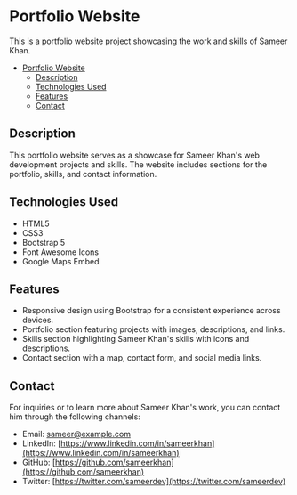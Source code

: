 # Portfolio Website

This is a portfolio website project showcasing the work and skills of Sameer Khan.

- [Portfolio Website](#portfolio-website)
  - [Description](#description)
  - [Technologies Used](#technologies-used)
  - [Features](#features)
  - [Contact](#contact)


## Description

This portfolio website serves as a showcase for Sameer Khan's web development projects and skills. The website includes sections for the portfolio, skills, and contact information.


## Technologies Used

- HTML5
- CSS3
- Bootstrap 5
- Font Awesome Icons
- Google Maps Embed


## Features

- Responsive design using Bootstrap for a consistent experience across devices.
- Portfolio section featuring projects with images, descriptions, and links.
- Skills section highlighting Sameer Khan's skills with icons and descriptions.
- Contact section with a map, contact form, and social media links.


## Contact

For inquiries or to learn more about Sameer Khan's work, you can contact him through the following channels:

- Email: sameer@example.com
- LinkedIn: [https://www.linkedin.com/in/sameerkhan](https://www.linkedin.com/in/sameerkhan)
- GitHub: [https://github.com/sameerkhan](https://github.com/sameerkhan)
- Twitter: [https://twitter.com/sameerdev](https://twitter.com/sameerdev)
